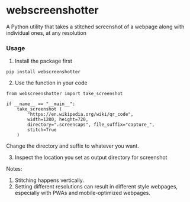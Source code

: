# webscreenshotter

A Python utility that takes a stitched screenshot of a webpage along with individual ones, at any resolution

### Usage

1. Install the package first

```
pip install webscreenshotter
```

2. Use the function in your code

```
from webscreenshotter import take_screenshot

if __name__ == "__main__":
    take_screenshot (
        "https://en.wikipedia.org/wiki/qr_code",
        width=1280, height=720,
        directory=".screencaps", file_suffix="capture_",
        stitch=True
    )
```

Change the directory and suffix to whatever you want.

3. Inspect the location you set as output directory for screenshot

Notes:

1. Stitching happens vertically.
2. Setting different resolutions can result in different style webpages, especially with PWAs and mobile-optimized webpages.

